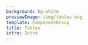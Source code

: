 ```yaml
---
background: bg-white
previewImage: /img/tables.svg
template: ComponentGroup
title: Tables
intro: Intro
---
```


